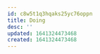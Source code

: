 ```yaml
---
id: c8w5t1q3hqaks25yc76oppn
title: Doing
desc: ''
updated: 1641324473468
created: 1641324473468
---
```



